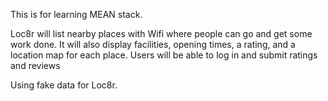 This is for learning MEAN stack.

Loc8r will list nearby places with Wifi where people can go and get some work done. 
It will also display facilities, opening times, a rating, and a location map for each place.
Users will be able to log in and submit ratings and reviews

Using fake data for Loc8r.